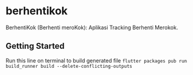 # berhentikok

BerhentiKok (Berhenti meroKok): Aplikasi Tracking Berhenti Merokok.

## Getting Started

Run this line on terminal to build generated file
`flutter packages pub run build_runner build --delete-conflicting-outputs`

